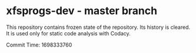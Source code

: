 # xfsprogs-dev - master branch

This repository contains frozen state of the repository.
Its history is cleared. It is used only for static code
analysis with Codacy.

Commit Time: 1698333760